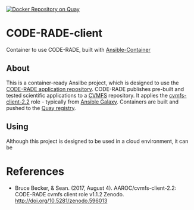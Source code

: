[![Docker Repository on Quay](https://quay.io/repository/aaroc/code-rade-client-centos7/status "Docker Repository on Quay")](https://quay.io/repository/aaroc/code-rade-client-centos7)

# CODE-RADE-client

Container to use CODE-RADE, built with [Ansible-Container](https://docs.ansible.com/ansible-container)

## About

This is a container-ready Ansilbe project, which is designed to use the [CODE-RADE application repository](http://www.africa-grid.org/CODE-RADE). 
CODE-RADE publishes pre-built and tested scientific applications to a [CVMFS](http://cvmfs.readthedocs.io/en/stable/) repository.
It applies the [cvmfs-client-2.2](https://github.com/AAROC/cvmfs-client-2.2) role - typically from [Ansible Galaxy](https://galaxy.ansible.com/AAROC/cvmfs-client-2-2/).
Containers are built and pushed to the [Quay  registry](https://quay.io/repository/aaroc/code-rade-client-centos7).


## Using

Although this project is designed to be used in a cloud environment, it can be 

# References

- Bruce Becker, & Sean. (2017, August 4). AAROC/cvmfs-client-2.2: CODE-RADE cvmfs client role v1.1.2 Zenodo. http://doi.org/10.5281/zenodo.596013